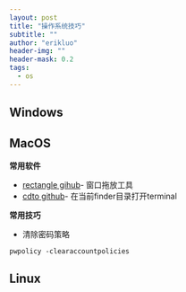 ```yaml
---
layout: post
title: "操作系统技巧"
subtitle: ""
author: "erikluo"
header-img: ""
header-mask: 0.2
tags:
  - os
--- 
```



## Windows

## MacOS
**常用软件**
- [rectangle gihub](https://github.com/rxhanson/Rectangle)- 窗口拖放工具
- [cdto github](https://github.com/sw-uci/cdto)- 在当前finder目录打开terminal 

**常用技巧**
- 清除密码策略
```
pwpolicy -clearaccountpolicies 
```

## Linux
